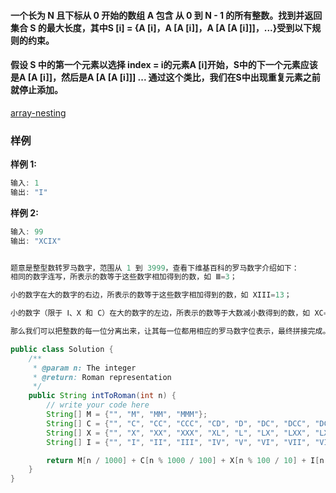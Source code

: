 #### 一个长为 N 且下标从 0 开始的数组 A 包含 从 0 到 N - 1 的所有整数。找到并返回集合 S 的最大长度，其中S [i] = {A [i]，A [A [i]]，A [A [A [i]]]，...}受到以下规则的约束。

#### 假设 S 中的第一个元素以选择 index = i的元素A [i]开始，S中的下一个元素应该是A [A [i]]，然后是A [A [A [i]]] ... 通过这个类比，我们在S中出现重复元素之前就停止添加。

[array-nesting](https://www.lintcode.com/problem/integer-to-roman/description)



### **样例**

**样例 1:**

```java
输入: 1
输出: "I"
```

**样例 2:**

```java
输入: 99
输出: "XCIX"
```



```java

题意是整型数转罗马数字，范围从 1 到 3999，查看下维基百科的罗马数字介绍如下：
相同的数字连写，所表示的数等于这些数字相加得到的数，如 Ⅲ=3；

小的数字在大的数字的右边，所表示的数等于这些数字相加得到的数，如 XIII=13；

小的数字（限于 Ⅰ、X 和 C）在大的数字的左边，所表示的数等于大数减小数得到的数，如 XC=90。

那么我们可以把整数的每一位分离出来，让其每一位都用相应的罗马数字位表示，最终拼接完成。

```





```java
public class Solution {
    /**
     * @param n: The integer
     * @return: Roman representation
     */
    public String intToRoman(int n) {
        // write your code here
        String[] M = {"", "M", "MM", "MMM"};
        String[] C = {"", "C", "CC", "CCC", "CD", "D", "DC", "DCC", "DCCC", "CM"};
        String[] X = {"", "X", "XX", "XXX", "XL", "L", "LX", "LXX", "LXXX", "XC"};
        String[] I = {"", "I", "II", "III", "IV", "V", "VI", "VII", "VIII", "IX"};

        return M[n / 1000] + C[n % 1000 / 100] + X[n % 100 / 10] + I[n % 10];
    }
}
```







